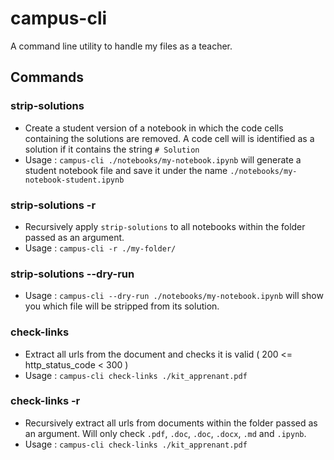 # campus-cli

A command line utility to handle my files as a teacher. 

## Commands

### strip-solutions
- Create a student version of a notebook in which the code cells containing the solutions are removed. A code cell will is identified as a solution if it contains the string ```# Solution``` 
- Usage : ```campus-cli ./notebooks/my-notebook.ipynb``` will generate a student notebook file and save it under the name ```./notebooks/my-notebook-student.ipynb```

### strip-solutions -r
- Recursively apply ```strip-solutions``` to all notebooks within the folder passed as an argument. 
- Usage : ```campus-cli -r ./my-folder/``` 

### strip-solutions --dry-run
- Usage : ```campus-cli --dry-run ./notebooks/my-notebook.ipynb``` will show you which file will be stripped from its solution. 

### check-links
- Extract all urls from the document and checks it is valid ( 200 <= http_status_code < 300 )
- Usage :  ```campus-cli check-links ./kit_apprenant.pdf``` 

### check-links -r
- Recursively extract all urls from documents within the folder passed as an argument. Will only check ```.pdf```, ```.doc```, ```.doc```, ```.docx```, ```.md``` and ```.ipynb```.
- Usage :  ```campus-cli check-links ./kit_apprenant.pdf``` 